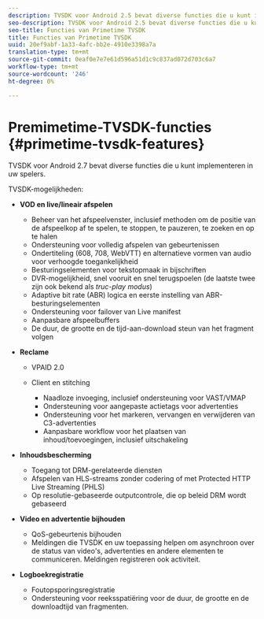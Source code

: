 ```yaml
---
description: TVSDK voor Android 2.5 bevat diverse functies die u kunt implementeren in uw spelers.
seo-description: TVSDK voor Android 2.5 bevat diverse functies die u kunt implementeren in uw spelers.
seo-title: Functies van Primetime TVSDK
title: Functies van Primetime TVSDK
uuid: 20ef9abf-1a33-4afc-bb2e-4910e3398a7a
translation-type: tm+mt
source-git-commit: 0eaf0e7e7e61d596a51d1c9c837ad072d703c6a7
workflow-type: tm+mt
source-wordcount: '246'
ht-degree: 0%

---
```



# Premimetime-TVSDK-functies {#primetime-tvsdk-features}

TVSDK voor Android 2.7 bevat diverse functies die u kunt implementeren in uw spelers.

TVSDK-mogelijkheden:

* **VOD en live/lineair afspelen**

   * Beheer van het afspeelvenster, inclusief methoden om de positie van de afspeelkop af te spelen, te stoppen, te pauzeren, te zoeken en op te halen
   * Ondersteuning voor volledig afspelen van gebeurtenissen
   * Ondertiteling (608, 708, WebVTT) en alternatieve vormen van audio voor verhoogde toegankelijkheid
   * Besturingselementen voor tekstopmaak in bijschriften
   * DVR-mogelijkheid, snel vooruit en snel terugspoelen (de laatste twee zijn ook bekend als *truc-play modus*)
   * Adaptive bit rate (ABR) logica en eerste instelling van ABR-besturingselementen
   * Ondersteuning voor failover van Live manifest
   * Aanpasbare afspeelbuffers
   * De duur, de grootte en de tijd-aan-download steun van het fragment volgen

* **Reclame**

   * VPAID 2.0
   * Client en stitching

      * Naadloze invoeging, inclusief ondersteuning voor VAST/VMAP
      * Ondersteuning voor aangepaste actietags voor advertenties
      * Ondersteuning voor het markeren, vervangen en verwijderen van C3-advertenties
      * Aanpasbare workflow voor het plaatsen van inhoud/toevoegingen, inclusief uitschakeling

* **Inhoudsbescherming**

   * Toegang tot DRM-gerelateerde diensten
   * Afspelen van HLS-streams zonder codering of met Protected HTTP Live Streaming (PHLS)
   * Op resolutie-gebaseerde outputcontrole, die op beleid DRM wordt gebaseerd

* **Video en advertentie bijhouden**

   * QoS-gebeurtenis bijhouden
   * Meldingen die TVSDK en uw toepassing helpen om asynchroon over de status van video&#39;s, advertenties en andere elementen te communiceren. Meldingen registreren ook activiteit.

* **Logboekregistratie**

   * Foutopsporingsregistratie
   * Ondersteuning voor reeksspatiëring voor de duur, de grootte en de downloadtijd van fragmenten.